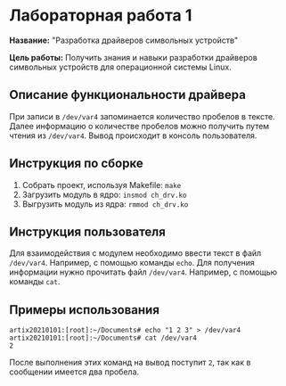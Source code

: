 # Лабораторная работа 1

**Название:** "Разработка драйверов символьных устройств"

**Цель работы:** Получить знания и навыки разработки драйверов символьных устройств для операционной системы Linux.

## Описание функциональности драйвера

При записи в `/dev/var4` запоминается количество пробелов в тексте. Далее информацию о количестве пробелов можно получить путем чтения из `/dev/var4`. Вывод происходит в консоль пользователя.

## Инструкция по сборке

1. Собрать проект, используя Makefile: `make`
2. Загрузить модуль в ядро: `insmod ch_drv.ko`
3. Выгрузить модуль из ядра: `rmmod ch_drv.ko`

## Инструкция пользователя

Для взаимодействия с модулем необходимо ввести текст в файл `/dev/var4`. Например, с помощью команды `echo`.
Для получения информации нужно прочитать файл `/dev/var4`. Например, с помощью команды `cat`.

## Примеры использования

```shell
artix20210101:[root]:~/Documents# echo "1 2 3" > /dev/var4
artix20210101:[root]:~/Documents# cat /dev/var4
2
```

После выполнения этих команд на вывод поступит `2`, так как в сообщении имеется два пробела.
